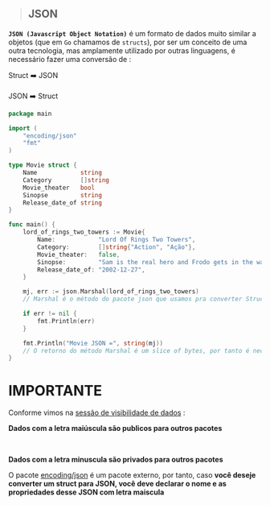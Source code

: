 > ## JSON

**``JSON (Javascript Object Notation)``** é um formato de dados muito similar a objetos (que em `Go` chamamos de `structs`), por ser um conceito de uma outra tecnologia, mas amplamente utilizado por outras linguagens, é necessário fazer uma conversão de : 

Struct ➡️  JSON 
<br/>
<br/>
JSON   ➡️   Struct

```go
package main

import (
	"encoding/json"
	"fmt"
)

type Movie struct {
	Name            string
	Category        []string
	Movie_theater   bool
	Sinopse         string
	Release_date_of string
}

func main() {
	lord_of_rings_two_towers := Movie{
		Name:            "Lord Of Rings Two Towers",
		Category:        []string{"Action", "Ação"},
		Movie_theater:   false,
		Sinopse:         "Sam is the real hero and Frodo gets in the way",
		Release_date_of: "2002-12-27",
	}

	mj, err := json.Marshal(lord_of_rings_two_towers) 
    // Marshal é o método do pacote json que usamos pra converter Structs para JSON

 	if err != nil {
		fmt.Println(err)
	}

	fmt.Println("Movie JSON =", string(mj))
    // O retorno do método Marshal é um slice of bytes, por tanto é necessário converter o retorno para o string . 
}
```

# IMPORTANTE

Conforme vimos na [sessão de visibilidade de dados](../01variables/03-public-and-privates.md) : 

**Dados com a letra maiúscula são publicos para outros pacotes**

<br/>

**Dados com a letra minuscula são privados para outros pacotes**

O pacote [encoding/json](https://golang.org/pkg/encoding/json/) é um pacote externo, por tanto, caso **você deseje converter um struct para JSON, você deve declarar o nome e as propriedades desse JSON com letra maiscula**